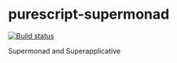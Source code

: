 # purescript-supermonad

[![Build status](https://github.com/dancewithheart/purescript-supermonad/workflows/CI/badge.svg?branch=main)](https://github.com/dancewithheart/purescript-supermonad/actions/workflows/ci.yml?query=branch%3Amain)

Supermonad and Superapplicative
